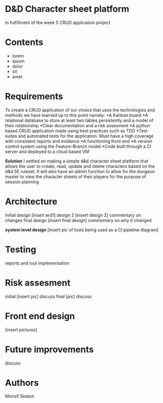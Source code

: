 # D&D Character sheet platform

In fulfillment of the week 5 CRUD application project

# Contents
* lorem
* ipsum
* dolor
* sit
* amet

# Requirements
To create a CRUD application of our choice that uses the technologies and methods we have learned up to this point namely:
*A Kanban board
*A relational database to store at least two tables persistently and a model of their relationship
*Clear documentation and a risk assesment
*A python based CRUD application made using best practices such as TDD
*Test suites and automated tests for the application. Must have a high coverage with consistent reports and evidence
*A functioning front end
*A version control system using the Feature-Branch model
*Code built through a CI server and deployed to a cloud based VM

**Solution**
I settled on making a simple d&d character sheet platform that allows the user to create, read, update and delete characters based on the d&d 5E ruleset. It will also have an admin function to allow for the dungeon master to view the character sheets of their players for the purpose of session planning

# Architecture
Initial design
[insert erd1]
design 2
[insert design 2]
commentary on changes
final design
[insert final design]
commentary on why it changed

**system level design**
[insert pic of tools being used as a CI pipeline diagram]

# Testing
reports and tool implementation

# Risk assesment
initial
[insert pic]
discuss
final
[pic]
discuss

# Front end design
[insert pictures]

# Future improvements
discuss

# Authors
Monsif Seaton
